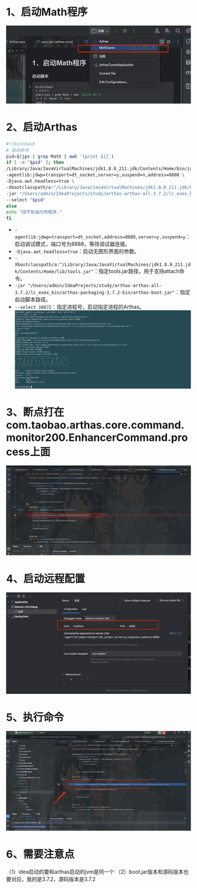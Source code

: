 # 1、启动Math程序
![img.png](img.png)

# 2、启动Arthas
```bash
#!/bin/bash
# 启动命令  
pid=$(jps | grep Math | awk '{print $1}')
if [ -n "$pid" ]; then
/Library/Java/JavaVirtualMachines/jdk1.8.0_211.jdk/Contents/Home/bin/java \
-agentlib:jdwp=transport=dt_socket,server=y,suspend=n,address=8888 \
-Djava.awt.headless=true \
-Xbootclasspath/a:"/Library/Java/JavaVirtualMachines/jdk1.8.0_211.jdk/Contents/Home/lib/tools.jar" \
-jar "/Users/admin/IdeaProjects/study/arthas-arthas-all-3.7.2/lc_exex_bin/arthas-packaging-3.7.2-bin/arthas-boot.jar" \
--select "$pid"
else
echo "找不到运行的程序."
fi
```

- `-agentlib:jdwp=transport=dt_socket,address=8888,server=y,suspend=y`：启动调试模式，端口号为8888，等待调试器连接。
- `-Djava.awt.headless=true`：启动无图形界面的参数。
- `-Xbootclasspath/a:"/Library/Java/JavaVirtualMachines/jdk1.8.0_211.jdk/Contents/Home/lib/tools.jar"`：指定tools.jar路径，用于支持attach命令。
- `-jar "/Users/admin/IdeaProjects/study/arthas-arthas-all-3.7.2/lc_exex_bin/arthas-packaging-3.7.2-bin/arthas-boot.jar"`：指定启动脚本路径。
- `--select 16672`：指定进程号，启动指定进程的Arthas。
![img_3.png](img_3.png)

# 3、断点打在com.taobao.arthas.core.command.monitor200.EnhancerCommand.process上面

![img_2.png](img_2.png)
# 4、启动远程配置
![img_1.png](img_1.png)

# 5、执行命令
![img_4.png](img_4.png)


# 6、需要注意点
（1）idea启动的要和arthas启动的jvm是同一个
（2）boot.jar版本和源码版本也要对应，我的是3.7.2，源码版本是3.7.2


